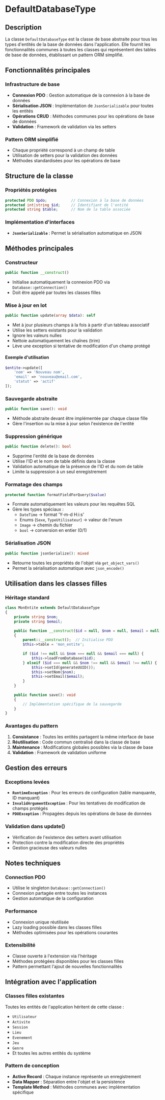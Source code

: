 # DefaultDatabaseType

## Description

La classe `DefaultDatabaseType` est la classe de base abstraite pour tous les types d'entités de la base de données dans l'application. Elle fournit les fonctionnalités communes à toutes les classes qui représentent des tables de base de données, établissant un pattern ORM simplifié.

## Fonctionnalités principales

### Infrastructure de base
- **Connexion PDO** : Gestion automatique de la connexion à la base de données
- **Sérialisation JSON** : Implémentation de `JsonSerializable` pour toutes les entités
- **Opérations CRUD** : Méthodes communes pour les opérations de base de données
- **Validation** : Framework de validation via les setters

### Pattern ORM simplifié
- Chaque propriété correspond à un champ de table
- Utilisation de setters pour la validation des données
- Méthodes standardisées pour les opérations de base

## Structure de la classe

### Propriétés protégées
```php
protected PDO $pdo;           // Connexion à la base de données
protected int|string $id;     // Identifiant de l'entité
protected string $table;      // Nom de la table associée
```

### Implémentation d'interfaces
- **`JsonSerializable`** : Permet la sérialisation automatique en JSON

## Méthodes principales

### Constructeur
```php
public function __construct()
```
- Initialise automatiquement la connexion PDO via `Database::getConnection()`
- Doit être appelé par toutes les classes filles

### Mise à jour en lot
```php
public function update(array $data): self
```
- Met à jour plusieurs champs à la fois à partir d'un tableau associatif
- Utilise les setters existants pour la validation
- Ignore les valeurs nulles
- Nettoie automatiquement les chaînes (trim)
- Lève une exception si tentative de modification d'un champ protégé

#### Exemple d'utilisation
```php
$entite->update([
    'nom' => 'Nouveau nom',
    'email' => 'nouveau@email.com',
    'statut' => 'actif'
]);
```

### Sauvegarde abstraite
```php
public function save(): void
```
- Méthode abstraite devant être implémentée par chaque classe fille
- Gère l'insertion ou la mise à jour selon l'existence de l'entité

### Suppression générique
```php
public function delete(): bool
```
- Supprime l'entité de la base de données
- Utilise l'ID et le nom de table définis dans la classe
- Validation automatique de la présence de l'ID et du nom de table
- Limite la suppression à un seul enregistrement

### Formatage des champs
```php
protected function formatFieldForQuery($value)
```
- Formate automatiquement les valeurs pour les requêtes SQL
- Gère les types spéciaux :
  - `DateTime` → format 'Y-m-d H:i:s'
  - Enums (`Sexe`, `TypeUtilisateur`) → valeur de l'enum
  - `Image` → chemin du fichier
  - `bool` → conversion en entier (0/1)

### Sérialisation JSON
```php
public function jsonSerialize(): mixed
```
- Retourne toutes les propriétés de l'objet via `get_object_vars()`
- Permet la sérialisation automatique avec `json_encode()`

## Utilisation dans les classes filles

### Héritage standard
```php
class MonEntite extends DefaultDatabaseType
{
    private string $nom;
    private string $email;
    
    public function __construct($id = null, $nom = null, $email = null)
    {
        parent::__construct();  // Initialise PDO
        $this->table = 'mon_entite';
        
        if ($id !== null && $nom === null && $email === null) {
            $this->loadFromDatabase($id);
        } elseif ($id === null && $nom !== null && $email !== null) {
            $this->setId(generateUUID());
            $this->setNom($nom);
            $this->setEmail($email);
        }
    }
    
    public function save(): void
    {
        // Implémentation spécifique de la sauvegarde
    }
}
```

### Avantages du pattern
1. **Consistance** : Toutes les entités partagent la même interface de base
2. **Réutilisation** : Code commun centralisé dans la classe de base
3. **Maintenance** : Modifications globales possibles via la classe de base
4. **Validation** : Framework de validation uniforme

## Gestion des erreurs

### Exceptions levées
- **`RuntimeException`** : Pour les erreurs de configuration (table manquante, ID manquant)
- **`InvalidArgumentException`** : Pour les tentatives de modification de champs protégés
- **`PDOException`** : Propagées depuis les opérations de base de données

### Validation dans update()
- Vérification de l'existence des setters avant utilisation
- Protection contre la modification directe des propriétés
- Gestion gracieuse des valeurs nulles

## Notes techniques

### Connection PDO
- Utilise le singleton `Database::getConnection()`
- Connexion partagée entre toutes les instances
- Gestion automatique de la configuration

### Performance
- Connexion unique réutilisée
- Lazy loading possible dans les classes filles
- Méthodes optimisées pour les opérations courantes

### Extensibilité
- Classe ouverte à l'extension via l'héritage
- Méthodes protégées disponibles pour les classes filles
- Pattern permettant l'ajout de nouvelles fonctionnalités

## Intégration avec l'application

### Classes filles existantes
Toutes les entités de l'application héritent de cette classe :
- `Utilisateur`
- `Activite`
- `Session`
- `Lieu`
- `Evenement`
- `Jeu`
- `Genre`
- Et toutes les autres entités du système

### Pattern de conception
- **Active Record** : Chaque instance représente un enregistrement
- **Data Mapper** : Séparation entre l'objet et la persistence
- **Template Method** : Méthodes communes avec implémentation spécifique
